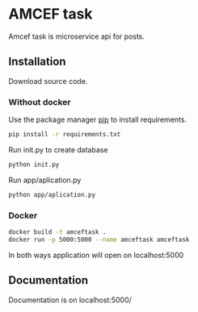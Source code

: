 # AMCEF task
Amcef task is microservice api for posts.

## Installation

Download source code.


### Without docker

Use the package manager [pip](https://pip.pypa.io/en/stable/) to install requirements.

```bash
pip install -r requirements.txt
```
Run init.py to create database
```bash
python init.py
```
Run app/aplication.py
```bash
python app/aplication.py
```

### Docker
```bash
docker build -t amceftask .
docker run -p 5000:5000 --name amceftask amceftask 
 ```

In both ways application will open on localhost:5000

## Documentation
Documentation is on localhost:5000/
